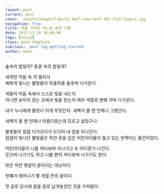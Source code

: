 ```yaml
---
layout: post
current: post
cover:  assets/images/liberty-bell-new-tech-101-flat-layers.jpg
navigation: True
title: 여름 가까운 어느날 꿈의 기록
date: 2017-12-16 10:00:00
tags: [story]
class: post-template
subclass: 'post tag-getting-started'
author: Hahn
---
```


숲속의 밤일까? 동굴 속의 밤일까?  

새까만 어둠 속 저 멀리서  
예쁘게 빛나는 불빛들이 하울하울 춤추며 다가온다. 

색들이 어둠 속에서 스스로 빛을 내는지  
아니면 보이지 않는 곳에서 빛을 받는지 여러 색깔로 변해 가며 다가온다.  

내가 누나에게 물었다 이게 무엇인지. 새벽이 올 땐 언제나 그랬단다.  

새벽이 올 땐 언제나 아름다웠는데 모르고 살았구나.

불빛들이 점점 다가오다가 드디어 내 앞을 지나간다.  
점점이 빛나던 불빛들은 하얀 옷을 입은 어린아이들이 들고 있는 반짝이는 물건이었다.

어린아이들이 나를 쳐다보며 지나가고 또 어디론가 나간다.  
웃으며 나가기도 하고 나를 빤히 쳐다보며 나가기도 한다.

밖은 하얀 햇살이 쏟아지는 대낮이다.

첫째가 태어나기 몇 개월 전의 꿈이다.  

첫 글로 당시에 꿈을 글로 남겨놓았던 것을 가져왔다. 
